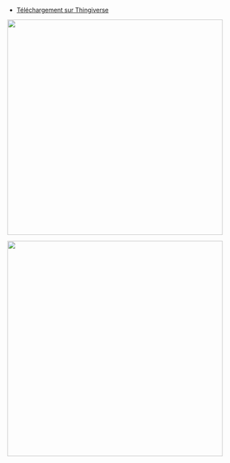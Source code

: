 - [Téléchargement sur Thingiverse](https://www.thingiverse.com/thing:4926469)  

<p align="center">  
  <img src="https://user-images.githubusercontent.com/62854582/164977255-3d795f97-04c5-4dd1-8055-1242fe5d6b1d.png" width="500"/>  
</p>  

<p align="center">  
  <img src="https://user-images.githubusercontent.com/62854582/164977270-957898e8-1228-43a1-93b4-dde7ba8ab79f.png" width="500"/>  
</p>

